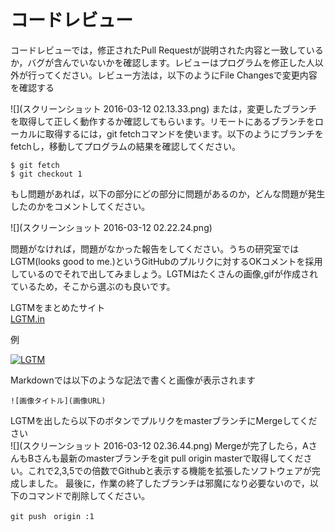 # コードレビュー
コードレビューでは，修正されたPull Requestが説明された内容と一致しているか，バグが含んでいないかを確認します。レビューはプログラムを修正した人以外が行ってください。レビュー方法は，以下のようにFile Changesで変更内容を確認する  

![](スクリーンショット 2016-03-12 02.13.33.png)
または，変更したブランチを取得して正しく動作するか確認してもらいます。リモートにあるブランチをローカルに取得するには，git fetchコマンドを使います。以下のようにブランチをfetchし，移動してプログラムの結果を確認してください。
~~~
$ git fetch
$ git checkout 1
~~~
もし問題があれば，以下の部分にどの部分に問題があるのか，どんな問題が発生したのかをコメントしてください。

![](スクリーンショット 2016-03-12 02.22.24.png)

問題がなければ，問題がなかった報告をしてください。うちの研究室ではLGTM(looks good to me.)というGitHubのプルリクに対するOKコメントを採用しているのでそれで出してみましょう。LGTMはたくさんの画像,gifが作成されているため，そこから選ぶのも良いです。  

LGTMをまとめたサイト  
[LGTM.in](http://www.lgtm.in/browse)

例　　

[![LGTM](http://lgtm.in/p/QgJeRiGwn)](http://lgtm.in/i/QgJeRiGwn)

Markdownでは以下のような記法で書くと画像が表示されます
~~~
![画像タイトル](画像URL)
~~~

LGTMを出したら以下のボタンでプルリクをmasterブランチにMergeしてください  
![](スクリーンショット 2016-03-12 02.36.44.png)
Mergeが完了したら，AさんもBさんも最新のmasterブランチをgit pull origin masterで取得してください。これで2,3,5での倍数でGithubと表示する機能を拡張したソフトウェアが完成しました。
最後に，作業の終了したブランチは邪魔になり必要ないので，以下のコマンドで削除してください。
~~~
git push　origin :1
~~~